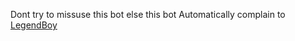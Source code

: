 Dont try to missuse this bot else this bot Automatically complain to [LegendBoy](https://t.me/LegendBot_XD)
